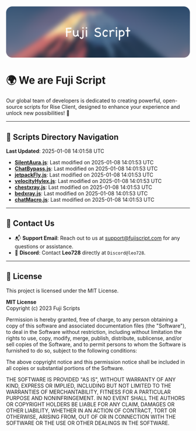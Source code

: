 ![Banner](.github/b.webp)

# 🌍 **We are Fuji Script**

Our global team of developers is dedicated to creating powerful, open-source scripts for Rise Client, designed to enhance your experience and unlock new possibilities! 🌟

---
<!-- SCRIPTS_NAVIGATION_START -->
## 📂 **Scripts Directory Navigation**

**Last Updated**: 2025-01-08 14:01:58 UTC

- **[SilentAura.js](scripts/SilentAura.js)**: Last modified on 2025-01-08 14:01:53 UTC
- **[ChatBypass.js](scripts/ChatBypass.js)**: Last modified on 2025-01-08 14:01:53 UTC
- **[jetpackFly.js](scripts/jetpackFly.js)**: Last modified on 2025-01-08 14:01:53 UTC
- **[velocityHylex.js](scripts/velocityHylex.js)**: Last modified on 2025-01-08 14:01:53 UTC
- **[chestxray.js](scripts/chestxray.js)**: Last modified on 2025-01-08 14:01:53 UTC
- **[bedxray.js](scripts/bedxray.js)**: Last modified on 2025-01-08 14:01:53 UTC
- **[chatMacro.js](scripts/chatMacro.js)**: Last modified on 2025-01-08 14:01:53 UTC

<!-- SCRIPTS_NAVIGATION_END -->

---

## 💬 **Contact Us**  
- 📬 **Support Email**: Reach out to us at [support@fujiscript.com](mailto:support@fujiscript.com) for any questions or assistance.  
- 💬 **Discord**: Contact **Leo728** directly at `Discord@leo728`.

---

## 📜 **License**

This project is licensed under the MIT License.  

**MIT License**  
Copyright (c) 2023 Fuji Scripts  

Permission is hereby granted, free of charge, to any person obtaining a copy of this software and associated documentation files (the "Software"), to deal in the Software without restriction, including without limitation the rights to use, copy, modify, merge, publish, distribute, sublicense, and/or sell copies of the Software, and to permit persons to whom the Software is furnished to do so, subject to the following conditions:  

The above copyright notice and this permission notice shall be included in all copies or substantial portions of the Software.  

THE SOFTWARE IS PROVIDED "AS IS", WITHOUT WARRANTY OF ANY KIND, EXPRESS OR IMPLIED, INCLUDING BUT NOT LIMITED TO THE WARRANTIES OF MERCHANTABILITY, FITNESS FOR A PARTICULAR PURPOSE AND NONINFRINGEMENT. IN NO EVENT SHALL THE AUTHORS OR COPYRIGHT HOLDERS BE LIABLE FOR ANY CLAIM, DAMAGES OR OTHER LIABILITY, WHETHER IN AN ACTION OF CONTRACT, TORT OR OTHERWISE, ARISING FROM, OUT OF OR IN CONNECTION WITH THE SOFTWARE OR THE USE OR OTHER DEALINGS IN THE SOFTWARE.  
